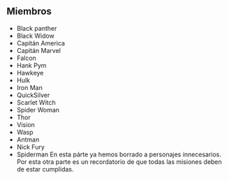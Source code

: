 ## Miembros

* Black panther
* Black Widow
* Capitán America
* Capitán Marvel
* Falcon
* Hank Pym
* Hawkeye
* Hulk
* Iron Man
* QuickSilver
* Scarlet Witch
* Spider Woman
* Thor
* Vision
* Wasp
* Antman
* Nick Fury
* Spiderman
En esta párte ya hemos borrado a personajes innecesarios.
Por esta otra parte es un recordatorio de que todas las misiones deben de estar cumplidas.
